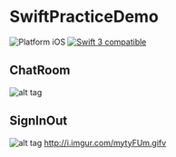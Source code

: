 # SwiftPracticeDemo


<img src="https://img.shields.io/badge/platform-iOS-blue.svg?style=flat" alt="Platform iOS" /> <a href="https://developer.apple.com/swift"><img src="https://img.shields.io/badge/swift3-compatible-4BC51D.svg?style=flat" alt="Swift 3 compatible" /></a>  




## ChatRoom



![alt tag](http://i.imgur.com/mytyFUm.gif)

## SignInOut

![alt tag](http://i.imgur.com/mytyFUm.gifv)
http://i.imgur.com/mytyFUm.gifv
